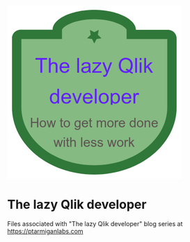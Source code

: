 
![The lazy Qlik developer badge](img/the-lazy-qlik-developer-1.png "The lazy Qlik developer")

# The lazy Qlik developer

Files associated with "The lazy Qlik developer" blog series at https://ptarmiganlabs.com

